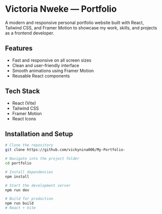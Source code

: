 # Victoria Nweke — Portfolio

A modern and responsive personal portfolio website built with React, Tailwind CSS, and Framer Motion to showcase my work, skills, and projects as a frontend developer.

## Features

- Fast and responsive on all screen sizes
- Clean and user-friendly interface
- Smooth animations using Framer Motion
- Reusable React components

## Tech Stack

- React (Vite)
- Tailwind CSS
- Framer Motion
- React Icons

## Installation and Setup

```bash
# Clone the repository
git clone https://github.com/vickynina006/My-Portfolio-

# Navigate into the project folder
cd portfolio

# Install dependencies
npm install

# Start the development server
npm run dev

# Build for production
npm run build
# React + Vite

```
